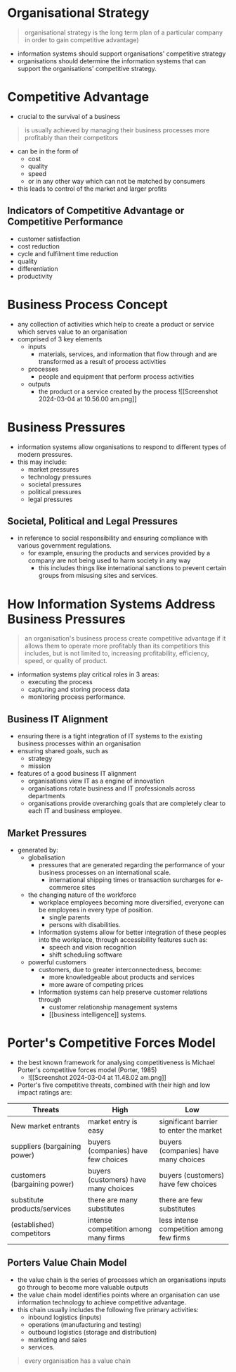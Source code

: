 # Organisational Strategy
> organisational strategy is the long term plan of a particular company in order to gain competitive advantage)
- information systems should support organisations' competitive strategy
- organisations should determine the information systems that can support the organisations' competitive strategy.
# Competitive Advantage
- crucial to the survival of a business
> is usually achieved by managing their business processes more profitably than their competitors  
- can be in the form of
	- cost
	- quality
	- speed
	- or in any other way which can not be matched by consumers
- this leads to control of the market and larger profits
## Indicators of Competitive Advantage or Competitive Performance
- customer satisfaction
- cost reduction
- cycle and fulfilment time reduction
- quality
- differentiation
- productivity
# Business Process Concept
- any collection of activities which help to create a product or service which serves value to an organisation
- comprised of 3 key elements
	- inputs
		- materials, services, and information that flow through and are transformed as a result of process activities
	- processes
		- people and equipment that perform process activities
	- outputs
		- the product or a service created by the process
![[Screenshot 2024-03-04 at 10.56.00 am.png]]
# Business Pressures
- information systems allow organisations to respond to different types of modern pressures.
- this may include:
	- market pressures
	- technology pressures
	- societal pressures
	- political pressures
	- legal pressures
## Societal, Political and Legal Pressures
- in reference to social responsibility and ensuring compliance with various government regulations.
	- for example, ensuring the products and services provided by a company are not being used to harm society in any way
		- this includes things like international sanctions to prevent certain groups from misusing sites and services. 

# How Information Systems Address Business Pressures
> an organisation's business process create competitive advantage if it allows them to operate more profitably than its competitiors
> 	this includes, but is not limited to, increasing profitability, efficiency, speed, or quality of product. 
- information systems play critical roles in 3 areas:
	- executing the process
	- capturing and storing process data
	- monitoring process performance. 
## Business IT Alignment 
- ensuring there is a tight integration of IT systems to the existing business processes within an organisation
- ensuring shared goals, such as 
	- strategy
	- mission
- features of a good business IT alignment 
	- organisations view IT as a engine of innovation
	- organisations rotate business and IT professionals across departments
	- organisations provide overarching goals that are completely clear to each IT and business employee. 
## Market Pressures
- generated by:
	- globalisation
		- pressures that are generated regarding the performance of your business processes on an international scale.
			- international shipping times or transaction surcharges for e-commerce sites
	- the changing nature of the workforce
		- workplace employees becoming more diversified, everyone can be employees in every type of position.
			- single parents
			- persons with disabilities.
		- Information systems allow for better integration of these peoples into the workplace, through accessibility features such as:
			- speech and vision recognition
			- shift scheduling software 
	- powerful customers
		- customers, due to greater interconnectedness, become:
			- more knowledgeable about products and services
			- more aware of competing prices
		- Information systems can help preserve customer relations through
			- customer relationship management systems
			- [[business intelligence]] systems. 
# Porter's Competitive Forces Model
- the best known framework for analysing competitiveness is Michael Porter's competitive forces model (Porter, 1985)
	- ![[Screenshot 2024-03-04 at 11.48.02 am.png]]
- Porter's five competitive threats, combined with their high and low impact ratings are:

|Threats|High|Low|
|---|---|---|
|New market entrants|market entry is easy|significant barrier to enter the market|
|suppliers (bargaining power)|buyers (companies) have few choices|buyers (companies) have many choices|
|customers (bargaining power)|buyers (customers) have many choices|buyers (customers) have few choices|
|substitute products/services|there are many substitutes|there are few substitutes|
|(established) competitors|intense competition among many firms|less intense competition among few firms|
## Porters Value Chain Model
- the value chain is the series of processes which an organisations inputs go through to become more valuable outputs
- the value chain model identifies points where an organisation can use information technology to achieve competitive advantage.
- this chain usually includes the following five primary activities:
	- inbound logistics (inputs)
	- operations (manufacturing and testing)
	- outbound logistics (storage and distribution)
	- marketing and sales
	- services.
> every organisation has a value chain